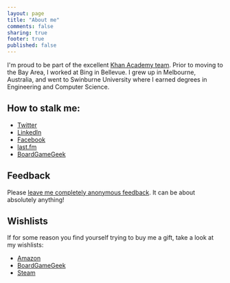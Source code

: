 ```yaml
---
layout: page
title: "About me"
comments: false
sharing: true
footer: true
published: false
---
```


I'm proud to be part of the excellent [Khan Academy team](http://www.khanacademy.org/about/the-team). Prior to moving to the Bay Area, I worked at Bing in Bellevue. I grew up in Melbourne, Australia, and went to Swinburne University where I earned degrees in Engineering and Computer Science.

## How to stalk me:

 * [Twitter](https://twitter.com/#!/dmnd_)
 * [LinkedIn](http://www.linkedin.com/in/desmondbrand)
 * [Facebook](https://www.facebook.com/desmondbrand)
 * [last.fm](http://www.last.fm/user/dmnd)
 * [BoardGameGeek](http://boardgamegeek.com/user/dmnd)

## Feedback
Please [leave me completely anonymous feedback](http://whatiswrongwith.me/dmnd). It can be about absolutely anything!

## Wishlists
If for some reason you find yourself trying to buy me a gift, take a look at my wishlists:

 * [Amazon](http://amzn.com/w/1AKA74FAJT3PQ)
 * [BoardGameGeek](http://www.boardgamegeek.com/collection/user/dmnd?sort=wishlist&sortdir=asc&subtype=boardgame&wishlist=1&ff=1)
 * [Steam](http://steamcommunity.com/id/dmnd/wishlist)

